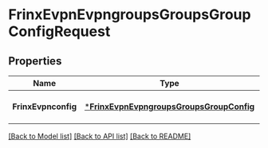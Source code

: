 # FrinxEvpnEvpngroupsGroupsGroupConfigRequest

## Properties
Name | Type | Description | Notes
------------ | ------------- | ------------- | -------------
**FrinxEvpnconfig** | [***FrinxEvpnEvpngroupsGroupsGroupConfig**](frinx.evpn.evpngroups.groups.group.Config.md) |  | [optional] [default to null]

[[Back to Model list]](../README.md#documentation-for-models) [[Back to API list]](../README.md#documentation-for-api-endpoints) [[Back to README]](../README.md)


